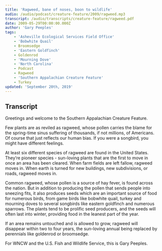 ```yaml
---
title: 'Ragweed, bane of noses, boon to wildlife'
audio: /audio/podcast/creature-feature/2009/ragweed.mp3
transcript: /audio/transcripts/creature-feature/ragweed.pdf
date: 2009-05-29T00:00:00.000Z
author: 'Gary Peeples'
tags:
    - 'Asheville Ecological Services Field Office'
    - 'Bobwhite Quail'
    - Broomsedge
    - 'Eastern Goldfinch'
    - Goldenrod
    - 'Mourning Dove'
    - 'North Carolina'
    - Podcast
    - Ragweed
    - 'Southern Appalachian Creature Feature'
    - Turkey
updated: 'September 20th, 2019'
---
```


## Transcript

Greetings and welcome to the Southern Appalachian Creature Feature.

Few plants are as reviled as ragweed, whose pollen carries the blame for the spring-time sinus suffering of thousands, if not millions, of Americans. Of course that just reflects our human bias. If you were a songbird, you might have different feelings.

At least six different species of ragweed are found in the United States. They’re pioneer species - sun-loving plants that are the first to move in once an area has been cleared. When farm fields are left fallow, ragweed moves in. When earth is turned for new buildings, new subdivisions, or roads, ragweed moves in.

Common ragweed, whose pollen is a source of hay fever, is found across the nation. But in addition to producing the pollen that sends people into sneezing fits, it also produces seeds which are an important source of food for numerous birds, from game birds like bobwhite quail, turkey and mourning doves to several songbirds like eastern goldfinch and numerous sparrows. The plants tend to be prolific seed producers, and the seeds will often last into winter, providing food in the leanest part of the year.

If an area remains untouched and is allowed to grow, ragweed will disappear within two to four years, the sun-loving annual being replaced by perennials like goldenrod or broomsedge.

For WNCW and the U.S. Fish and Wildlife Service, this is Gary Peeples.